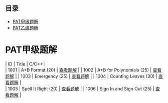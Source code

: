 ## 目录
- [PAT甲级题解](#pat甲级题解)
- [PAT乙级题解](#pat乙级题解)
# PAT甲级题解

|  ID  |                Title                |                       C/C++                      |   
| 1001 |           A+B Format (20)           | [查看题解](http://www.liuchuo.net/archives/1888)  | 
| 1002 |      A+B for Polynomials (25)       | [查看题解](http://www.liuchuo.net/archives/1890)  | 
| 1003 |           Emergency (25)            | [查看题解](http://www.liuchuo.net/archives/2359)  |
| 1004 |        Counting Leaves (30)         | [查看题解](http://www.liuchuo.net/archives/2229)  |                                         
| 1005 |         Spell It Right (20)         | [查看题解](http://www.liuchuo.net/archives/1885)  |
| 1006 |      Sign In and Sign Out (25)      | [查看题解](http://www.liuchuo.net/archives/2017)  | 
